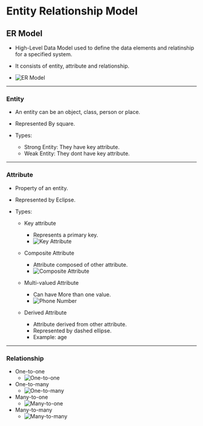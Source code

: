 # Entity Relationship Model

## ER Model

- High-Level Data Model used to define the data elements and relatinship for a specified system.

- It consists of entity, attribute and relationship.

- ![ER Model](https://static.javatpoint.com/dbms/images/dbms-er-model-concept-diagram.png)

---

### Entity

- An entity can be an object, class, person or place.

- Represented By square.

- Types:
  - Strong Entity: They have key attribute.
  - Weak Entity: They dont have key attribute.

---

### Attribute

- Property of an entity.

- Represented by Eclipse.

- Types:

  - Key attribute

    - Represents a primary key.
    - ![Key Attribute](https://static.javatpoint.com/dbms/images/dbms-er-model-concept5.png)

  - Composite Attribute

    - Attribute composed of other attribute.
    - ![Composite Attribute](https://static.javatpoint.com/dbms/images/dbms-er-model-concept6.png)

  - Multi-valued Attribute

    - Can have More than one value.
    - ![Phone Number](https://static.javatpoint.com/dbms/images/dbms-er-model-concept7.png)

  - Derived Attribute
    - Attribute derived from other attribute.
    - Represented by dashed ellipse.
    - Example: age

---

### Relationship

- One-to-one
  - ![One-to-one](https://static.javatpoint.com/dbms/images/dbms-er-model-concept10.png)
- One-to-many
  - ![One-to-many](https://static.javatpoint.com/dbms/images/dbms-er-model-concept11.png)
- Many-to-one
  - ![Many-to-one](https://static.javatpoint.com/dbms/images/dbms-er-model-concept12.png)
- Many-to-many
  - ![Many-to-many](https://static.javatpoint.com/dbms/images/dbms-er-model-concept13.png)
